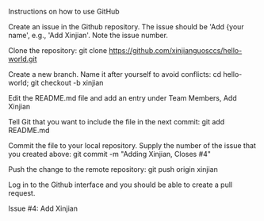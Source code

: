 Instructions on how to use GitHub

Create an issue in the Github repository. The issue should be 'Add {your name', e.g., 'Add Xinjian'. Note the issue number.

Clone the repository: git clone https://github.com/xinjianguosccs/hello-world.git

Create a new branch. Name it after yourself to avoid conflicts: cd hello-world; git checkout -b xinjian

Edit the README.md file and add an entry under Team Members, Add Xinjian

Tell Git that you want to include the file in the next commit: git add README.md

Commit the file to your local repository. Supply the number of the issue that you created above: git commit -m "Adding Xinjian, Closes #4"

Push the change to the remote repository: git push origin xinjian

Log in to the Github interface and you should be able to create a pull request.

Issue #4: Add Xinjian
